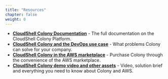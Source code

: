 ```yaml
---
title: "Resources"
chapter: false
weight: 0
---
```


- **[CloudShell Colony Documentation](https://colonysupport.quali.com/hc/en-us)** - The full documentation on the CloudShell Colony Platform.
- **[CloudShell Colony and the DevOps use case](https://www.quali.com/solutions/devops-environments/)** - What problems Colony can solve for your company.
- **[CloudShell Colony in the AWS marketplace](https://aws.amazon.com/marketplace/pp/Quali-CloudShell-Colony/B0892RMNYL)** - Purchase Colony through the convenience of the AWS marketplace.
- **[CloudShell Colony demo video and other assets](https://pages.awscloud.com/awsmp-pap-dev-quali-cloudshell-colony.html)** - Video, solution brief and everything you need to know about Colony and AWS.
